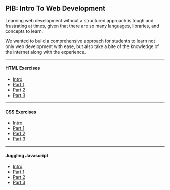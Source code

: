 ## PIB: Intro To Web Development


Learning web development without a structured approach is tough
and frustrating at times, given that there are so many
languages, libraries, and concepts to learn.

We wanted to build a comprehensive approach for students to learn
not only web development with ease, but also take
a bite of the knowledge of the internet along with the experience.

___
#### HTML Exercises
* [Intro]("")
* [Part 1]("https://google.com")
* [Part 2]("https://google.com")
* [Part 3]("https://google.com")
___
#### CSS Exercises
* [Intro]("")
* [Part 1]("https://google.com")
* [Part 2]("https://google.com")
* [Part 3]("https://google.com")
___
#### Juggling Javascript
* [Intro](https://github.com/notoriousnapper/pib-portfolio/tree/javascript/Lesson3/javascript)
* [Part 1](https://github.com/notoriousnapper/pib-portfolio/tree/javascript/Lesson3/javascript/lesson-1)
* [Part 2](https://github.com/notoriousnapper/pib-portfolio/tree/javascript/Lesson3/javascript/lesson-2)
* [Part 3](https://github.com/notoriousnapper/pib-portfolio/tree/javascript/Lesson3/javascript/lesson-3)
